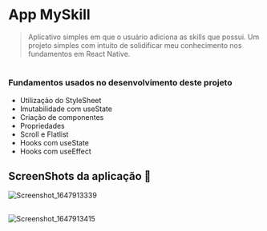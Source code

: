 # App MySkill

> Aplicativo simples em que o usuário adiciona as skills que possui. Um projeto simples com intuito de solidificar meu conhecimento nos fundamentos em React Native.
#


### Fundamentos usados no desenvolvimento deste projeto
 * Utilização do StyleSheet
 * Imutabilidade com useState
 * Criação de componentes
 * Propriedades
 * Scroll e Flatlist
 * Hooks com useState
 * Hooks com useEffect


## ScreenShots da aplicação 📱
![Screenshot_1647913339](https://user-images.githubusercontent.com/61556295/159391828-9f0c6870-47c9-4c42-b41e-707acbb7299f.png)
##
![Screenshot_1647913415](https://user-images.githubusercontent.com/61556295/159391843-67debbbd-c6f3-44dc-a087-dd4f8bf62ad3.png)



